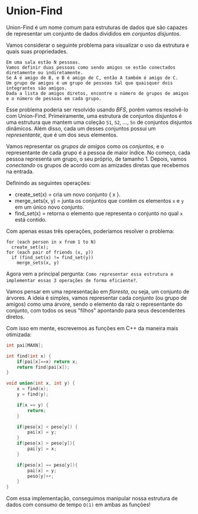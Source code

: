 # Union-Find

Union-Find é um nome comum para estruturas de dados que são capazes de representar um conjunto de dados divididos em _conjuntos disjuntos_.

Vamos considerar o seguinte problema para visualizar o uso da estrutura e quais suas propriedades.

```
Em uma sala estão N pessoas.
Vamos definir duas pessoas como sendo amigos se estão conectados diretamente ou indiretamente.
Se A é amigo de B, e B é amigo de C, então A também é amigo de C.
Um grupo de amigos é um grupo de pessoas tal que quaisquer dois integrantes são amigos.
Dada a lista de amigos diretos, encontre o número de grupos de amigos e o número de pessoas em cada grupo.
```

Esse problema poderia ser resolvido usando _BFS_, porém vamos resolvê-lo com Union-Find.
Primeiramente, uma estrutura de conjuntos disjuntos é uma estrutura que mantem uma coleção `S1`, `S2`, ..., `Sn` de conjuntos disjuntos dinâmicos. Além disso, cada um desses conjuntos possui um _representante_, que é um dos seus elementos.

Vamos representar os _grupos de amigos_ como os _conjuntos_, e o representante de cada grupo é a pessoa de maior índice. No começo, cada pessoa representa um grupo, o seu próprio, de tamanho 1. Depois, vamos _conectando_ os grupos de acordo com as amizades diretas que recebemos na entrada.

Definindo as seguintes operações:

- create_set(x) = cria um novo conjunto { x }.
- merge_sets(x, y) = junta os conjuntos que contém os elementos `x` e `y` em um único novo conjunto.
- find_set(x) = retorna o elemento que representa o conjunto no qual `x` está contido.

Com apenas essas três operações, poderíamos resolver o problema:

```
for (each person in x from 1 to N)
  create_set(x);
for (each pair of friends (x, y))
  if (find_set(x) != find_set(y))
    merge_sets(x, y)
```

Agora vem a principal pergunta: `Como representar essa estrutura e implementar essas 3 operações de forma eficiente?`.

Vamos pensar em uma representação em _floresta_, ou seja, um conjunto de árvores. A ideia é simples, vamos representar cada _conjunto_ (ou grupo de amigos) como uma árvore, sendo o elemento da raíz o representante do conjunto, com todos os seus "filhos" apontando para seus descendentes diretos.

Com isso em mente, escrevemos as funções em C++ da maneira mais otimizada:

```c++
int pai[MAXN];

int find(int x) {
    if(pai[x]==x) return x;
    return find(pai[x]);
}

void union(int x, int y) {
    x = find(x);
    y = find(y);

    if(x == y) {
        return;
    }

    if(peso[x] < peso[y]) {
        pai[x] = y;
    }
    if(peso[x] > peso[y]){
        pai[y] = x;
    }

    if(peso[x] == peso[y]){
        pai[x] = y;
        peso[y]++;
    }
}
```

Com essa implementação, conseguimos manipular nossa estrutura de dados com consumo de tempo `O(1)` em ambas as funções!
